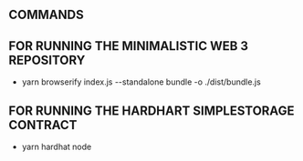 ## COMMANDS

## FOR RUNNING THE MINIMALISTIC WEB 3 REPOSITORY
- yarn browserify index.js --standalone bundle -o ./dist/bundle.js


## FOR RUNNING THE HARDHART SIMPLESTORAGE CONTRACT

- yarn hardhat node
